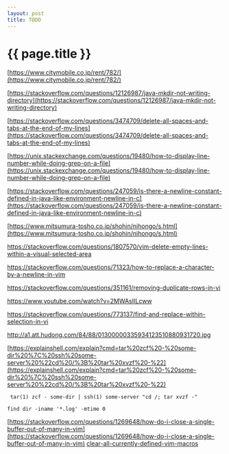 ```yaml
---
layout: post
title: TODO
---
```

{{ page.title }}
=============

[https://www.citymobile.co.jp/rent/782/](https://www.citymobile.co.jp/rent/782/)

[https://stackoverflow.com/questions/12126987/java-mkdir-not-writing-directory](https://stackoverflow.com/questions/12126987/java-mkdir-not-writing-directory)

[https://stackoverflow.com/questions/3474709/delete-all-spaces-and-tabs-at-the-end-of-my-lines](https://stackoverflow.com/questions/3474709/delete-all-spaces-and-tabs-at-the-end-of-my-lines)

[https://unix.stackexchange.com/questions/19480/how-to-display-line-number-while-doing-grep-on-a-file](https://unix.stackexchange.com/questions/19480/how-to-display-line-number-while-doing-grep-on-a-file)

[https://stackoverflow.com/questions/247059/is-there-a-newline-constant-defined-in-java-like-environment-newline-in-c](https://stackoverflow.com/questions/247059/is-there-a-newline-constant-defined-in-java-like-environment-newline-in-c)

[https://www.mitsumura-tosho.co.jp/shohin/nihongo/s.html](https://www.mitsumura-tosho.co.jp/shohin/nihongo/s.html)

https://stackoverflow.com/questions/1807570/vim-delete-empty-lines-within-a-visual-selected-area

https://stackoverflow.com/questions/71323/how-to-replace-a-character-by-a-newline-in-vim

https://stackoverflow.com/questions/351161/removing-duplicate-rows-in-vi

https://www.youtube.com/watch?v=2MWAsIILcww

https://stackoverflow.com/questions/773137/find-and-replace-within-selection-in-vi

http://a1.att.hudong.com/84/88/01300000335934123510880931720.jpg

[https://explainshell.com/explain?cmd=tar%20zcf%20-%20some-dir%20%7C%20ssh%20some-server%20%22cd%20/%3B%20tar%20xvzf%20-%22](https://explainshell.com/explain?cmd=tar%20zcf%20-%20some-dir%20%7C%20ssh%20some-server%20%22cd%20/%3B%20tar%20xvzf%20-%22)

` tar(1) zcf - some-dir | ssh(1) some-server "cd /; tar xvzf -"`

`find dir -iname '*.log' -mtime 0`

[https://stackoverflow.com/questions/1269648/how-do-i-close-a-single-buffer-out-of-many-in-vim](https://stackoverflow.com/questions/1269648/how-do-i-close-a-single-buffer-out-of-many-in-vim)
[clear-all-currently-defined-vim-macros](https://stackoverflow.com/questions/2689520/clear-all-currently-defined-vim-macros)

